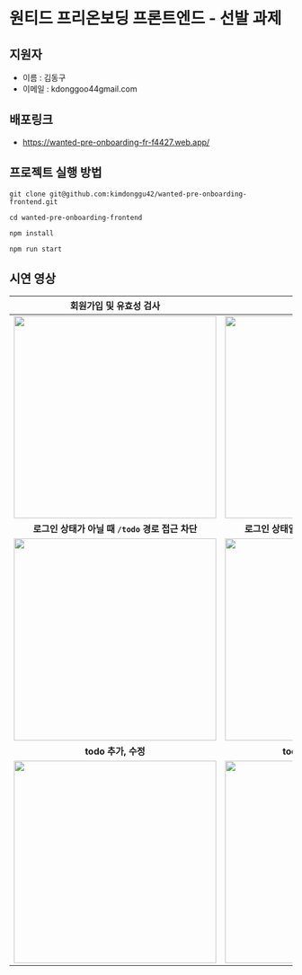 # 원티드 프리온보딩 프론트엔드 - 선발 과제

## 지원자
- 이름 : 김동구
- 이메일 : kdonggoo44gmail.com

## 배포링크
- https://wanted-pre-onboarding-fr-f4427.web.app/

## 프로젝트 실행 방법
```
git clone git@github.com:kimdonggu42/wanted-pre-onboarding-frontend.git

cd wanted-pre-onboarding-frontend

npm install

npm run start
```

## 시연 영상
|**회원가입 및 유효성 검사**|**로그인**|
|:---:|:---:|
|<img width="360px" src="https://github.com/kimdonggu42/wanted-pre-onboarding-frontend/assets/115632555/199cbdbd-920a-42a9-a3e3-bc53e044c0f8"/>|<img width="360px" src="https://github.com/kimdonggu42/wanted-pre-onboarding-frontend/assets/115632555/d89c541f-8891-44a8-8d1c-b0840baef757"/>|
|**로그인 상태가 아닐 때 `/todo` 경로 접근 차단**|**로그인 상태일 때 `/`, `/signup` 경로 접근 차단**|
|<img width="360px" src="https://github.com/kimdonggu42/wanted-pre-onboarding-frontend/assets/115632555/88d78b09-6127-420b-93d6-a6fc98b320e6"/>|<img width="360px" src="https://github.com/kimdonggu42/wanted-pre-onboarding-frontend/assets/115632555/373b5bb0-ac15-44a7-ad87-a9e2005bbe73"/>|
|**todo 추가, 수정**|**todo 삭제 및 완료 처리**|
|<img width="360px" src="https://github.com/kimdonggu42/wanted-pre-onboarding-frontend/assets/115632555/fd429d4d-9e77-4a85-bf4a-bacb5f04cff8"/>|<img width="360px" src="https://github.com/kimdonggu42/wanted-pre-onboarding-frontend/assets/115632555/6123c415-0213-4302-a213-478e7018fe45"/>|

